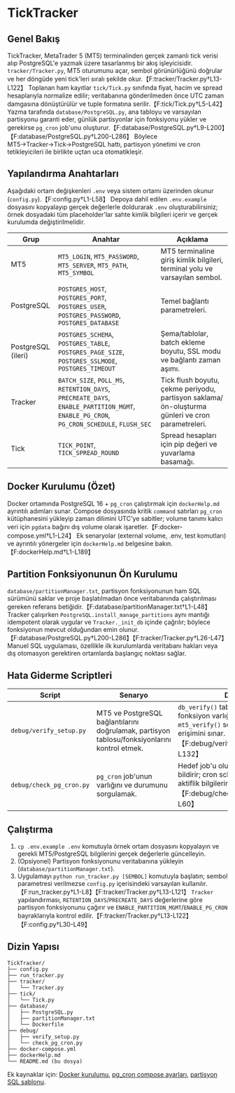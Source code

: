 # TickTracker

## Genel Bakış
TickTracker, MetaTrader 5 (MT5) terminalinden gerçek zamanlı tick verisi alıp PostgreSQL'e yazmak üzere tasarlanmış bir akış işleyicisidir. `tracker/Tracker.py`, MT5 oturumunu açar, sembol görünürlüğünü doğrular ve her döngüde yeni tick'leri sıralı şekilde okur.【F:tracker/Tracker.py†L13-L122】 Toplanan ham kayıtlar `tick/Tick.py` sınıfında fiyat, hacim ve spread hesaplarıyla normalize edilir; veritabanına gönderilmeden önce UTC zaman damgasına dönüştürülür ve tuple formatına serilir.【F:tick/Tick.py†L5-L42】 Yazma tarafında `database/PostgreSQL.py`, ana tabloyu ve varsayılan partisyonu garanti eder, günlük partisyonlar için fonksiyonu yükler ve gerekirse `pg_cron` job'unu oluşturur.【F:database/PostgreSQL.py†L9-L200】【F:database/PostgreSQL.py†L200-L286】 Böylece MT5→Tracker→Tick→PostgreSQL hattı, partisyon yönetimi ve cron tetikleyicileri ile birlikte uçtan uca otomatikleşir.

## Yapılandırma Anahtarları
Aşağıdaki ortam değişkenleri `.env` veya sistem ortamı üzerinden okunur (`config.py`).【F:config.py†L1-L58】 Depoya dahil edilen `.env.example` dosyasını kopyalayıp gerçek değerlerle doldurarak `.env` oluşturabilirsiniz; örnek dosyadaki tüm placeholder'lar sahte kimlik bilgileri içerir ve gerçek kurulumda değiştirilmelidir.

| Grup | Anahtar | Açıklama |
|------|---------|----------|
| MT5 | `MT5_LOGIN`, `MT5_PASSWORD`, `MT5_SERVER`, `MT5_PATH`, `MT5_SYMBOL` | MT5 terminaline giriş kimlik bilgileri, terminal yolu ve varsayılan sembol. |
| PostgreSQL | `POSTGRES_HOST`, `POSTGRES_PORT`, `POSTGRES_USER`, `POSTGRES_PASSWORD`, `POSTGRES_DATABASE` | Temel bağlantı parametreleri. |
| PostgreSQL (ileri) | `POSTGRES_SCHEMA`, `POSTGRES_TABLE`, `POSTGRES_PAGE_SIZE`, `POSTGRES_SSLMODE`, `POSTGRES_TIMEOUT` | Şema/tablolar, batch ekleme boyutu, SSL modu ve bağlantı zaman aşımı. |
| Tracker | `BATCH_SIZE`, `POLL_MS`, `RETENTION_DAYS`, `PRECREATE_DAYS`, `ENABLE_PARTITION_MGMT`, `ENABLE_PG_CRON`, `PG_CRON_SCHEDULE`, `FLUSH_SEC` | Tick flush boyutu, çekme periyodu, partisyon saklama/ön-oluşturma günleri ve cron parametreleri. |
| Tick | `TICK_POINT`, `TICK_SPREAD_ROUND` | Spread hesapları için pip değeri ve yuvarlama basamağı. |

## Docker Kurulumu (Özet)
Docker ortamında PostgreSQL 16 + `pg_cron` çalıştırmak için `dockerHelp.md` ayrıntılı adımları sunar. Compose dosyasında kritik `command` satırları `pg_cron` kütüphanesini yükleyip zaman dilimini UTC'ye sabitler; volume tanımı kalıcı veri için `pgdata` bağını dış volume olarak işaretler.【F:docker-compose.yml†L1-L24】 Ek senaryolar (external volume, .env, test komutları) ve ayrıntılı yönergeler için `dockerHelp.md` belgesine bakın.【F:dockerHelp.md†L1-L189】

## Partition Fonksiyonunun Ön Kurulumu
`database/partitionManager.txt`, partisyon fonksiyonunun ham SQL sürümünü saklar ve proje başlatılmadan önce veritabanında çalıştırılması gereken referans betiğidir.【F:database/partitionManager.txt†L1-L48】 Tracker çalışırken `PostgreSQL.install_manage_partitions` aynı mantığı idempotent olarak uygular ve `Tracker._init_db` içinde çağrılır; böylece fonksiyonun mevcut olduğundan emin olunur.【F:database/PostgreSQL.py†L200-L286】【F:tracker/Tracker.py†L26-L47】 Manuel SQL uygulaması, özellikle ilk kurulumlarda veritabanı hakları veya dış otomasyon gerektiren ortamlarda başlangıç noktası sağlar.

## Hata Giderme Scriptleri
| Script | Senaryo | Detay |
|--------|---------|-------|
| `debug/verify_setup.py` | MT5 ve PostgreSQL bağlantılarını doğrulamak, partisyon tablosu/fonksiyonlarını kontrol etmek. | `db_verify()` tablo, indeks ve fonksiyon varlığını kontrol eder; `mt5_verify()` sembol ve tick erişimini sınar.【F:debug/verify_setup.py†L1-L132】 |
| `debug/check_pg_cron.py` | `pg_cron` job'unun varlığını ve durumunu sorgulamak. | Hedef job'u oluşturur/yoksa bildirir; cron schedule, komut ve aktiflik bilgilerini döker.【F:debug/check_pg_cron.py†L1-L60】 |

## Çalıştırma
1. `cp .env.example .env` komutuyla örnek ortam dosyasını kopyalayın ve gerekli MT5/PostgreSQL bilgilerini gerçek değerlerle güncelleyin.
2. (Opsiyonel) Partisyon fonksiyonunu veritabanına yükleyin (`database/partitionManager.txt`).
3. Uygulamayı `python run_tracker.py [SEMBOL]` komutuyla başlatın; sembol parametresi verilmezse `config.py` içerisindeki varsayılan kullanılır.【F:run_tracker.py†L1-L8】【F:tracker/Tracker.py†L13-L121】 `Tracker` yapılandırması, `RETENTION_DAYS`/`PRECREATE_DAYS` değerlerine göre partisyon fonksiyonunu çağırır ve `ENABLE_PARTITION_MGMT`/`ENABLE_PG_CRON` bayraklarıyla kontrol edilir.【F:tracker/Tracker.py†L13-L122】【F:config.py†L30-L49】

## Dizin Yapısı
```
TickTracker/
├── config.py
├── run_tracker.py
├── tracker/
│   └── Tracker.py
├── tick/
│   └── Tick.py
├── database/
│   ├── PostgreSQL.py
│   ├── partitionManager.txt
│   └── Dockerfile
├── debug/
│   ├── verify_setup.py
│   └── check_pg_cron.py
├── docker-compose.yml
├── dockerHelp.md
└── README.md (bu dosya)
```

Ek kaynaklar için: [Docker kurulumu](dockerHelp.md), [pg_cron compose ayarları](docker-compose.yml), [partisyon SQL şablonu](database/partitionManager.txt).
